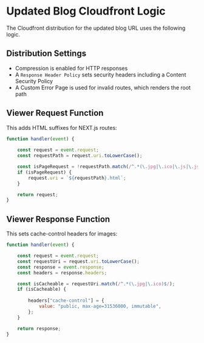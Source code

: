 # Updated Blog Cloudfront Logic

The Cloudfront distribution for the updated blog URL uses the following logic.

## Distribution Settings

- Compression is enabled for HTTP responses
- A `Response Header Policy` sets security headers including a Content Security Policy
- A Custom Error Page is used for invalid routes, which renders the root path

## Viewer Request Function

This adds HTML suffixes for NEXT.js routes:

```javascript
function handler(event) {
    
    const request = event.request;
    const requestPath = request.uri.toLowerCase();

    const isPageRequest = !requestPath.match(/^.*(\.jpg|\.ico|\.js|\.json)$/);
    if (isPageRequest) {
        request.uri = `${requestPath}.html`;
    }

    return request;
}
```

## Viewer Response Function

This sets cache-control headers for images:

```javascript
function handler(event) {

    const request = event.request;
    const requestUri = request.uri.toLowerCase();
    const response = event.response;
    const headers = response.headers;

    const isCacheable = requestUri.match(/^.*(\.jpg|\.ico)$/);
    if (isCacheable) {
        
        headers["cache-control"] = {
            value: "public, max-age=31536000, immutable",
        };
    }

    return response;
}
```
